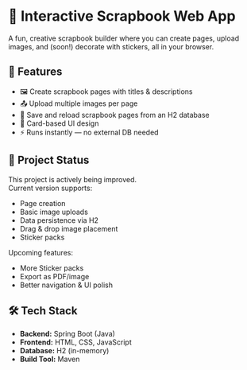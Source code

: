 # 📒 Interactive Scrapbook Web App

A fun, creative scrapbook builder where you can create pages, upload images, and (soon!) decorate with stickers, all in your browser.

## 🚀 Features
- 🖼 Create scrapbook pages with titles & descriptions
- 📤 Upload multiple images per page
- 💾 Save and reload scrapbook pages from an H2 database
- 🎨 Card-based UI design
- ⚡ Runs instantly — no external DB needed

## 📌 Project Status
This project is actively being improved.  
Current version supports:
- Page creation
- Basic image uploads
- Data persistence via H2
- Drag & drop image placement
- Sticker packs

Upcoming features:
- More Sticker packs
- Export as PDF/image
- Better navigation & UI polish

## 🛠 Tech Stack
- **Backend:** Spring Boot (Java)
- **Frontend:** HTML, CSS, JavaScript
- **Database:** H2 (in-memory)
- **Build Tool:** Maven


